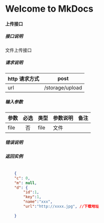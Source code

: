 # Welcome to MkDocs

#### 上传接口

##### 接口说明

文件上传接口

##### 请求说明

| http 请求方式          | post     |
|:------------- |:---------------:|
| url      | /storage/upload |

#####  输入参数

| 参数          |必选             | 类型       | 参数说明        | 备注          |
|:-------------|:---------------:|:-------------|:-------------|:-------------|
| file      | 否|  file  |  文件  | |


#####  错误说明




#####  返回实例
```json
    
    {
    "c": 0,
    "m": null,
    "d": {
        "id":1,
        "key":1,
        "name":"xxx",
        "url":"http://xxxx.jpg", //下载地址
        
    }

```




